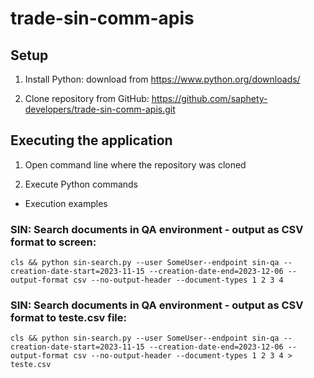 # trade-sin-comm-apis

## Setup

1. Install Python: download from https://www.python.org/downloads/

2. Clone repository from GitHub: https://github.com/saphety-developers/trade-sin-comm-apis.git

## Executing the application 

1. Open command line where the repository was cloned

2. Execute Python commands

- Execution examples  

### SIN: Search documents in QA environment - output  as CSV format to screen:
```cls && python sin-search.py --user SomeUser--endpoint sin-qa --creation-date-start=2023-11-15 --creation-date-end=2023-12-06 --output-format csv --no-output-header --document-types 1 2 3 4```

### SIN: Search documents in QA environment - output as CSV format to teste.csv file:
```cls && python sin-search.py --user SomeUser--endpoint sin-qa --creation-date-start=2023-11-15 --creation-date-end=2023-12-06 --output-format csv --no-output-header --document-types 1 2 3 4 > teste.csv```
